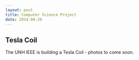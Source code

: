 ```yaml
---
layout: post
title: Computer Science Project
date: 2014-09-20
---
```


<h2>Tesla Coil</h2>
<p>The UNH IEEE is building a Tesla Coil - photos to come soon.
